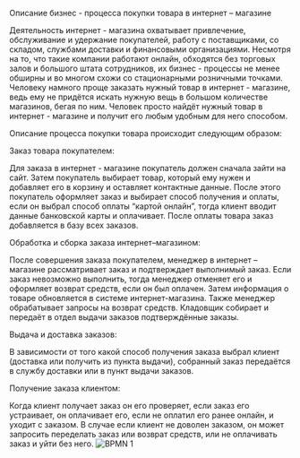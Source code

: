 Описание бизнес - процесса покупки товара в интернет – магазине

Деятельность интернет - магазина охватывает привлечение, обслуживание и удержание покупателей, работу с поставщиками, со складом, службами доставки и финансовыми организациями. Несмотря на то, что такие компании работают онлайн, обходятся без торговых залов и большого штата сотрудников, их бизнес - процессы не менее обширны и во многом схожи со стационарными розничными точками. Человеку намного проще заказать нужный товар в интернет - магазине, ведь ему не придётся искать нужную вещь в большом количестве магазинов, бегая по ним. Человек просто найдёт нужный товар в интернет - магазине и получит его любым удобным для него способом.

Описание процесса покупки товара происходит следующим образом:

Заказ товара покупателем:

Для заказа в интернет - магазине покупатель должен сначала зайти на сайт. Затем покупатель выбирает товар, который ему нужен и добавляет его в корзину и оставляет контактные данные. После этого покупатель оформляет заказ и выбирает способ получения и оплаты, если он выбрал способ оплаты “картой онлайн”, тогда клиент вводит данные банковской карты и оплачивает. После оплаты товара заказ добавляется в базу всех заказов.

Обработка и сборка заказа интернет–магазином:

После совершения заказа покупателем, менеджер в интернет – магазине рассматривает заказ и подтверждает выполнимый заказ. Если заказ невозможно выполнить, тогда менеджер отменяет его и оформляет возврат средств, если он был оплачен. Затем информация о товаре обновляется в системе интернет-магазина. Также менеджер обрабатывает запросы на возврат средств. Кладовщик собирает и передаёт в отдел выдачи заказов подтверждённые заказы.

Выдача и доставка заказов:

В зависимости от того какой способ получения заказа выбрал клиент (доставка или получить из пункта выдачи), собранный заказ передаётся в службу доставки или в пункт выдачи заказов.

Получение заказа клиентом:

Когда клиент получает заказ он его проверяет, если заказ его устраивает, он оплачивает его, если не оплатил его ранее онлайн, и уходит с заказом. В случае если клиент не доволен заказом, он может запросить переделать заказ или возврат средств, или не оплачивать заказ и уйти без него.
![BPMN 1](https://user-images.githubusercontent.com/105675947/193114932-5215895e-54e6-4372-8c98-d37f5c64d138.png)
